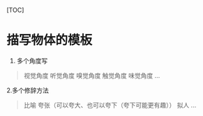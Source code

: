 [TOC]
# 描写物体的模板

1. 多个角度写
> 视觉角度
> 听觉角度
> 嗅觉角度
> 触觉角度
> 味觉角度
> ...


2.多个修辞方法
> 比喻
> 夸张（可以夸大、也可以夸下（夸下可能更有趣））
> 拟人
> ...